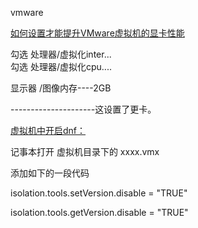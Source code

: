 vmware

[如何设置才能提升VMware虚拟机的显卡性能](http://blog.sina.com.cn/s/blog_1731e05e00102yc59.html)

勾选  处理器/虚拟化inter...  
勾选  处理器/虚拟化cpu....


显示器   /图像内存----2GB

---------------------这设置了更卡。


[虚拟机中开启dnf：](https://www.seoxiehui.cn/article-18892-1.html)


记事本打开 虚拟机目录下的  xxxx.vmx

添加如下的一段代码

isolation.tools.setVersion.disable = "TRUE"

isolation.tools.getVersion.disable = "TRUE"
